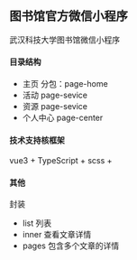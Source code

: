 ## 图书馆官方微信小程序

武汉科技大学图书馆微信小程序

#### 目录结构
- 主页 分包：page-home
- 活动 page-sevice
- 资源 page-sevice
- 个人中心 page-center



#### 技术支持核框架
vue3 + TypeScript + scss + 




#### 其他
封装
- list 列表
- inner 查看文章详情
- pages 包含多个文章的详情

